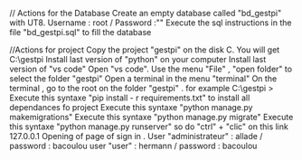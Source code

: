 // Actions for the Database
Create an empty database called "bd_gestpi" with UT8. Username : root / Password :""
Execute the sql instructions in the file "bd_gestpi.sql" to fill the database

//Actions for project
Copy the project "gestpi" on the disk C. You will get C:\gestpi
Install last version of "python" on your computer
Install last version of "vs code"
Open "vs code". Use the menu "File" , "open folder" to  select the folder "gestpi"
Open a terminal in the menu "terminal"
On the terminal , go to the root on the folder "gestpi" . for example C:\gestpi >
Execute this syntaxe "pip install - r requirements.txt" to install all dependances fo project
Execute this syntaxe "python manage.py makemigrations"
Execute this syntaxe "python manage.py migrate"
Execute this syntaxe "python manage.py runserver" so do "ctrl" + "clic" on this link 127.0.0.1
Opening of page of sign in .
User "administrateur" : allade / password : bacoulou
user "user" : hermann / password : bacoulou
